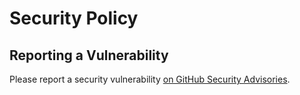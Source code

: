 # Security Policy

## Reporting a Vulnerability

Please report a security vulnerability [on GitHub Security Advisories](https://github.com/xdev-software/xapi-db-hsql18/security/advisories/new).
